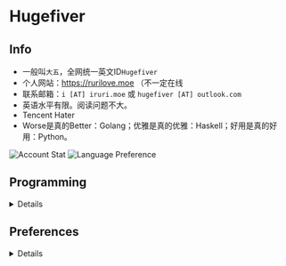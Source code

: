 # Hugefiver

## Info

- 一般叫`大五`，全网统一英文ID`Hugefiver`
- 个人网站：<https://rurilove.moe> （不一定在线
- 联系邮箱：`i [AT] iruri.moe` 或 `hugefiver [AT] outlook.com`
- 英语水平有限。阅读问题不大。
- Tencent Hater
- Worse是真的Better：Golang；优雅是真的优雅：Haskell；好用是真的好用：Python。

![Account Stat](https://gh-stat.vercel.app/api?username=hugefiver&count_private=true&show_icons=true&hide_title=true&theme=graywhite&cache_seconds=1800)
![Language Preference](https://gh-stat.vercel.app/api/top-langs/?username=hugefiver&count_private=true&layout=compact&langs_count=9&theme=graywhite&hide=css,html,cmake,makefile,dockerfile&cache_seconds=1800)

## Programming
<details>

- 有时的`Arch Linux`用户。目前向Windows势力妥协（不过[`ArchLinux WSL`](https://github.com/yuk7/ArchWSL)确实好用）
- 会点`C` `C++` `C#` `Common Lisp` `Dart` `Golang` `Java` `Kotlin` `JS/TS` `Lua` `Ocaml` `PHP` `Python` `Rust` `Scala` `Scheme` ~~`VBS`~~ 等语言~~的拼写~~，了解/正在了解`Clojure(Script)` `Elixir` `Haskell`。
- 一般写`Python`（脚本）、`Golang`（后端）比较多，略懂前端脚本语言、`Kotlin`、`Rust`、`Lisp`和`C#`这些。`C++`和`Java`仅限语法和上课学的Servlet，框架没用过。
- 前端`React`和`Vue`偏向`React Hooks`，移动端（从[`anko`](https://github.com/Kotlin/anko)去世之后）首选`Flutter`，桌面就`Electron`吧（`.net core`开源之后可以考虑下[`Avalonia`](https://github.com/AvaloniaUI/Avalonia)）。
- 后端框架`Gin`用的比较多，`Django`和`Flask`也可以，`express`也可以接受。
- `PostgreSQL`和`MongoDB`偏好，`MySQL`的安装靠现场搜教程或者直接`docker pull`。

</details>

## Preferences
<details>

- 浏览器。一直用`Chrome`，`Chromium Edge`也可以。
- 编辑器。一般用`VSCode`，写Python和JVM语言用JB系列（包括AS）。
- 配置文件。首选`json`和`yaml`，如果是脚本语言就直接`.py` `.js`了。
- 看动漫。大量高浓度的轻百合日常，校园日常和奇幻题材，也喜欢一些具有强烈个人风格的创作者的作品。异世界穿越龙傲天（X）”国创“（X）
- 打游戏。一般是单机的枪车球，Galgame和独立游戏也会玩。

</details>

